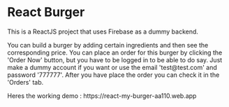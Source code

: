 # React Burger
<p>This is a ReactJS project that uses Firebase as a dummy backend. <p/>
<p>You can build a burger by adding certain ingredients and then see the corresponding price. You can place an order for this burger by clicking the 'Order Now' button, but you have to be logged in to be able to do say. Just make a dummy account if you want or use the email 'test@test.com' and password '777777'. After you have place the order you can check it in the 'Orders' tab.</p> <p> Heres the working demo : https://react-my-burger-aa110.web.app </p>

